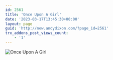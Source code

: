 ```yaml
---
id: 2561
title: 'Once Upon A Girl'
date: '2023-03-17T13:45:30+00:00'
layout: page
guid: 'http://new.andydixon.com/?page_id=2561'
trx_addons_post_views_count:
    - '1'
---
```


![Once Upon A Girl](https://i0.wp.com/assets.g8x2.ldn.idrivee2-23.com/posters/Once%20Upon%20A%20Girl%2001.jpg?w=1200&ssl=1 "Once Upon A Girl")